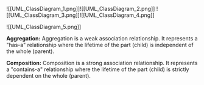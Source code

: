 
![[UML_ClassDiagram_1.png]]![[UML_ClassDiagram_2.png]]
![[UML_ClassDiagram_3.png]]![[UML_ClassDiagram_4.png]]

![[UML_ClassDiagram_5.png]]

**Aggregation:** Aggregation is a weak association relationship. It represents a "has-a" relationship where the lifetime of the part (child) is independent of the whole (parent). 

**Composition:** Composition is a strong association relationship. It represents a "contains-a" relationship where the lifetime of the part (child) is strictly dependent on the whole (parent).